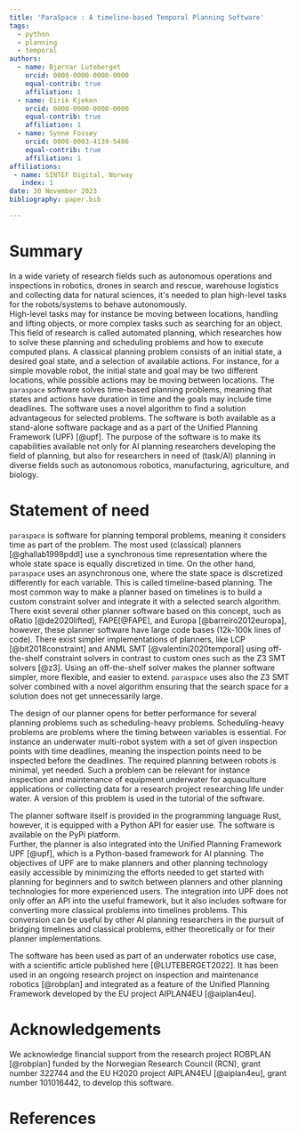 ```yaml
---
title: 'ParaSpace : A timeline-based Temporal Planning Software'
tags:
  - python
  - planning
  - temporal
authors:
  - name: Bjørnar Luteberget
    orcid: 0000-0000-0000-0000
    equal-contrib: true
    affiliation: 1 
  - name: Eirik Kjeken
    orcid: 0000-0000-0000-0000 
    equal-contrib: true 
    affiliation: 1
  - name: Synne Fossøy
    orcid: 0000-0003-4139-5486
    equal-contrib: true 
    affiliation: 1
affiliations:
 - name: SINTEF Digital, Norway
   index: 1
date: 30 November 2023
bibliography: paper.bib

---
```

# Summary

In a wide variety of research fields such as autonomous operations and inspections in robotics, drones in search and rescue, warehouse logistics
and collecting data for natural sciences, it's needed to plan high-level tasks for the robots/systems to behave autonomously.   
High-level tasks may for instance be moving between locations, handling and lifting objects, or more complex tasks such as searching for an object.  
This field of research is called automated planning, which researches how to solve these planning and scheduling problems and how to execute computed plans.
A classical planning problem consists of an initial state, a desired goal state, and a selection of available actions. 
For instance, for a simple movable robot, the initial state and goal may be two different locations, while
possible actions may be moving between locations.
The `paraspace` software solves time-based planning problems, meaning that states and actions have duration in time and the goals 
may include time deadlines. The software uses a novel algorithm to find a solution advantageous for selected problems. 
The software is both available as a stand-alone software package and as a part of the Unified Planning Framework (UPF) [@upf].
The purpose of the software is to make its capabilities available not only for AI planning researchers developing the field of planning,
but also for researchers in need of (task/AI) planning in diverse fields such as autonomous robotics, manufacturing, agriculture, and biology.
  
# Statement of need

`paraspace` is software for planning temporal problems, meaning it considers time as part of the problem.
The most used (classical) planners [@ghallab1998pddl] use a synchronous time representation where the whole state space is equally discretized in time. 
On the other hand,  `paraspace` uses an asynchronous one, where the state space is discretized differently for each variable.
This is called timeline-based planning. The most common way to make a planner based on timelines is to build a 
custom constraint solver and integrate it with a selected search algorithm.  There exist several other planner software based on this concept, 
such as oRatio [@de2020lifted], FAPE[@FAPE], and Europa [@barreiro2012europa], however, these planner software have large code bases 
(12k-100k lines of code). There exist simpler implementations of planners, like LCP [@bit2018constraint] and ANML SMT [@valentini2020temporal] 
using off-the-shelf constraint solvers in contrast to custom ones such as the Z3 SMT solvers [@z3].
Using an off-the-shelf solver makes the planner software simpler, more flexible, and easier to extend. `paraspace` uses also the Z3 SMT solver 
combined with a novel algorithm ensuring that the search space for a solution does not get unnecessarily large. 

The design of our planner opens for better performance for several planning problems such as scheduling-heavy problems. 
Scheduling-heavy problems are problems where the timing between variables is essential. For instance an underwater multi-robot system 
with a set of given inspection points with time deadlines, meaning the inspection points need to be inspected before the deadlines. 
The required planning between robots is minimal, yet needed.
Such a problem can be relevant for instance inspection and maintenance of equipment underwater for aquaculture applications 
or collecting data for a research project researching life under water. A version of this problem is used in the tutorial of the software.  

The planner software itself is provided in the programming language Rust, however, it is equipped with a Python API 
for easier use. The software is available on the PyPi platform.  
Further, the planner is also integrated into the Unified Planning Framework UPF [@upf], 
which is a Python-based framework for AI planning.
The objectives of UPF are to make planners and other planning technology easily accessible by minimizing the efforts needed
to get started with planning for beginners and to switch between planners and other planning technologies for more experienced users.
The integration into UPF does not only offer an API into the useful framework, but it also includes 
software for converting more classical problems into timelines problems. This conversion can be useful by other AI planning researchers in the pursuit 
of bridging timelines and classical problems, either theoretically or for their planner implementations. 

The software has been used as part of an underwater robotics use case, with a scientific article published here [@LUTEBERGET2022].
It has been used in an ongoing research project on inspection and maintenance robotics [@robplan] and integrated as a feature of the Unified Planning Framework developed 
by the EU project AIPLAN4EU [@aiplan4eu].

# Acknowledgements

We acknowledge financial support from the research project ROBPLAN [@robplan] funded by the Norwegian Research Council (RCN), grant number 322744
and the EU H2020 project AIPLAN4EU [@aiplan4eu], grant number 101016442, to develop this software. 

# References